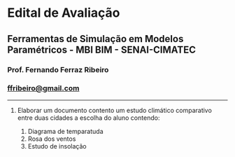 # Edital de Avaliação

## Ferramentas de Simulação em Modelos Paramétricos - MBI BIM - SENAI-CIMATEC

### Prof. Fernando Ferraz Ribeiro

### ffribeiro@gmail.com

_________________

1. Elaborar um documento contento um estudo climático comparativo entre duas cidades a escolha do aluno contendo:

    1. Diagrama de temparatuda
    1. Rosa dos ventos
    1. Estudo de insolação
